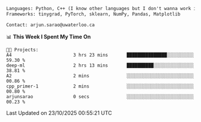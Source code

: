 ```txt
Languages: Python, C++ (I know other languages but I don't wanna work in em)
Frameworks: tinygrad, PyTorch, sklearn, NumPy, Pandas, Matplotlib

Contact: arjun.sarao@uwaterloo.ca
```

<!--START_SECTION:waka-->
📊 **This Week I Spent My Time On** 

```text
🐱‍💻 Projects: 
A4                       3 hrs 23 mins       ███████████████░░░░░░░░░░   59.30 % 
deep-ml                  2 hrs 13 mins       ██████████░░░░░░░░░░░░░░░   38.81 % 
A2                       2 mins              ░░░░░░░░░░░░░░░░░░░░░░░░░   00.86 % 
cpp_primer-1             2 mins              ░░░░░░░░░░░░░░░░░░░░░░░░░   00.80 % 
arjunsarao               0 secs              ░░░░░░░░░░░░░░░░░░░░░░░░░   00.23 % 
```


 Last Updated on 23/10/2025 00:55:21 UTC
<!--END_SECTION:waka-->
